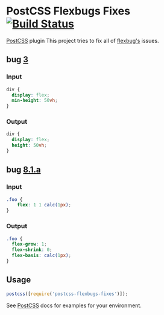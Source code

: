 # PostCSS Flexbugs Fixes [![Build Status][ci-img]][ci]
[PostCSS] plugin This project tries to fix all of [flexbug's](https://github.com/philipwalton/flexbugs) issues.

## bug [3](https://github.com/philipwalton/flexbugs#3-min-height-on-a-column-flex-container-wont-apply-to-its-flex-items)
### Input

```css
div {
  display: flex;
  min-height: 50vh;
}
```

### Output

```css
div {
  display: flex;
  height: 50vh;
}
```

## bug [8.1.a](https://github.com/philipwalton/flexbugs/blob/master/README.md#8-flex-basis-doesnt-support-calc)
### Input

```css
.foo {
    flex: 1 1 calc(1px);
}
```

### Output

```css
.foo {
  flex-grow: 1;
  flex-shrink: 0;
  flex-basis: calc(1px);
}
```

## Usage

```js
postcss([require('postcss-flexbugs-fixes')]);
```

See [PostCSS] docs for examples for your environment.

[postcss]: https://github.com/postcss/postcss
[ci-img]: https://travis-ci.org/luisrudge/postcss-flexbugs-fixes.svg
[ci]: https://travis-ci.org/luisrudge/postcss-flexbugs-fixes
